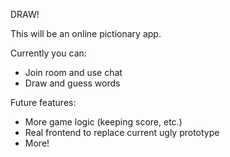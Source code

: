 DRAW!

This will be an online pictionary app.

Currently you can:
  - Join room and use chat
  - Draw and guess words
  
Future features:
  - More game logic (keeping score, etc.)
  - Real frontend to replace current ugly prototype
  - More!
